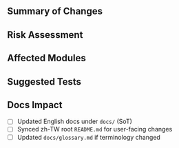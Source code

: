 ## Summary of Changes

## Risk Assessment

## Affected Modules

## Suggested Tests

## Docs Impact
- [ ] Updated English docs under `docs/` (SoT)
- [ ] Synced zh-TW root `README.md` for user-facing changes
- [ ] Updated `docs/glossary.md` if terminology changed
